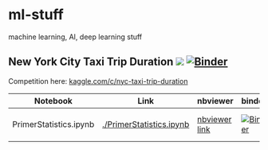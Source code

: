 # ml-stuff
machine learning, AI, deep learning stuff

## New York City Taxi Trip Duration ![](http://progressed.io/bar/10) [![Binder](https://mybinder.org/badge_logo.svg)](https://mybinder.org/v2/gh/xR86/ml-stuff/master?filepath=kaggle/nyc-taxi-trip-duration)

Competition here: [kaggle.com/c/nyc-taxi-trip-duration](https://www.kaggle.com/c/nyc-taxi-trip-duration)


|    Notebook            |         Link                     |    nbviewer    | binder | colab |
| ---------------------  | -------------------------------- | -------------- | ------ | ----- | 
| PrimerStatistics.ipynb | [./PrimerStatistics.ipynb](https://github.com/xR86/ml-stuff/blob/master/kaggle/nyc-taxi-trip-duration/PrimerStatistics.ipynb)  |  [nbviewer link](https://nbviewer.jupyter.org/github/xR86/ml-stuff/blob/master/kaggle/nyc-taxi-trip-duration/PrimerStatistics.ipynb) | [![Binder](https://mybinder.org/badge_logo.svg)](https://mybinder.org/v2/gh/xR86/ml-stuff/master?filepath=kaggle/nyc-taxi-trip-duration/PrimerStatistics.ipynb) | [![Open In Colab](https://colab.research.google.com/assets/colab-badge.svg)](https://colab.research.google.com/github/xR86/ml-stuff/blob/master/kaggle/nyc-taxi-trip-duration/PrimerStatistics.ipynb) |

